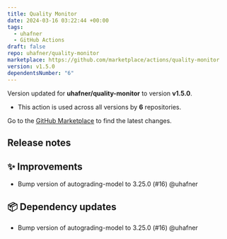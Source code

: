 ```yaml
---
title: Quality Monitor
date: 2024-03-16 03:22:44 +00:00
tags:
  - uhafner
  - GitHub Actions
draft: false
repo: uhafner/quality-monitor
marketplace: https://github.com/marketplace/actions/quality-monitor
version: v1.5.0
dependentsNumber: "6"
---
```



Version updated for **uhafner/quality-monitor** to version **v1.5.0**.
- This action is used across all versions by **6** repositories.

Go to the [GitHub Marketplace](https://github.com/marketplace/actions/quality-monitor) to find the latest changes.

## Release notes

## ✨ Improvements

* Bump version of autograding-model to 3.25.0 (#16) @uhafner

## 📦 Dependency updates

* Bump version of autograding-model to 3.25.0 (#16) @uhafner

